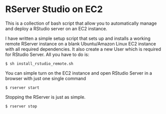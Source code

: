 # RServer Studio on EC2

This is a collection of bash script that allow you to automatically manage and deploy a RStudio server on an EC2 instance.

I have written a simple setup script that sets up and installs a working remote RServer instance on a blank Ubuntu/Amazon Linux EC2 instance with all required dependencies. It also create a new User which is required for RStudio Server. All you have to do is:

```
$ sh install_rstudio_remote.sh
```

You can simple turn on the EC2 instance and open RStudio Server in a browser with just one single command

```
$ rserver start
```

Stopping the RServer is just as simple.

```
$ rserver stop
```

